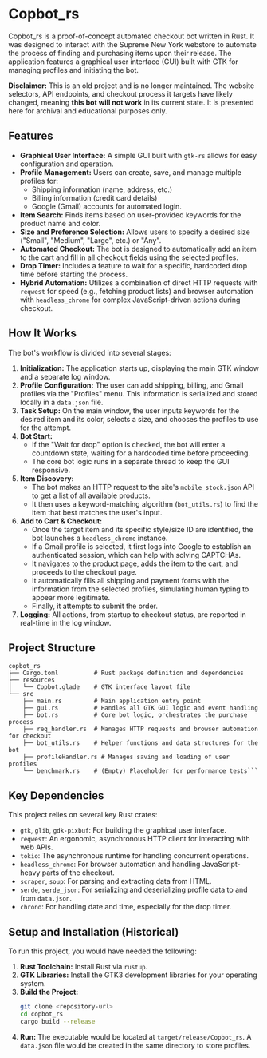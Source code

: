 # Copbot_rs

Copbot_rs is a proof-of-concept automated checkout bot written in Rust. It was designed to interact with the Supreme New York webstore to automate the process of finding and purchasing items upon their release. The application features a graphical user interface (GUI) built with GTK for managing profiles and initiating the bot.

**Disclaimer:** This is an old project and is no longer maintained. The website selectors, API endpoints, and checkout process it targets have likely changed, meaning **this bot will not work** in its current state. It is presented here for archival and educational purposes only.

## Features

*   **Graphical User Interface:** A simple GUI built with `gtk-rs` allows for easy configuration and operation.
*   **Profile Management:** Users can create, save, and manage multiple profiles for:
    *   Shipping information (name, address, etc.)
    *   Billing information (credit card details)
    *   Google (Gmail) accounts for automated login.
*   **Item Search:** Finds items based on user-provided keywords for the product name and color.
*   **Size and Preference Selection:** Allows users to specify a desired size ("Small", "Medium", "Large", etc.) or "Any".
*   **Automated Checkout:** The bot is designed to automatically add an item to the cart and fill in all checkout fields using the selected profiles.
*   **Drop Timer:** Includes a feature to wait for a specific, hardcoded drop time before starting the process.
*   **Hybrid Automation:** Utilizes a combination of direct HTTP requests with `reqwest` for speed (e.g., fetching product lists) and browser automation with `headless_chrome` for complex JavaScript-driven actions during checkout.

## How It Works

The bot's workflow is divided into several stages:

1.  **Initialization:** The application starts up, displaying the main GTK window and a separate log window.
2.  **Profile Configuration:** The user can add shipping, billing, and Gmail profiles via the "Profiles" menu. This information is serialized and stored locally in a `data.json` file.
3.  **Task Setup:** On the main window, the user inputs keywords for the desired item and its color, selects a size, and chooses the profiles to use for the attempt.
4.  **Bot Start:**
    *   If the "Wait for drop" option is checked, the bot will enter a countdown state, waiting for a hardcoded time before proceeding.
    *   The core bot logic runs in a separate thread to keep the GUI responsive.
5.  **Item Discovery:**
    *   The bot makes an HTTP request to the site's `mobile_stock.json` API to get a list of all available products.
    *   It then uses a keyword-matching algorithm (`bot_utils.rs`) to find the item that best matches the user's input.
6.  **Add to Cart & Checkout:**
    *   Once the target item and its specific style/size ID are identified, the bot launches a `headless_chrome` instance.
    *   If a Gmail profile is selected, it first logs into Google to establish an authenticated session, which can help with solving CAPTCHAs.
    *   It navigates to the product page, adds the item to the cart, and proceeds to the checkout page.
    *   It automatically fills all shipping and payment forms with the information from the selected profiles, simulating human typing to appear more legitimate.
    *   Finally, it attempts to submit the order.
7.  **Logging:** All actions, from startup to checkout status, are reported in real-time in the log window.

## Project Structure

```
copbot_rs
├── Cargo.toml          # Rust package definition and dependencies
├── resources
│   └── Copbot.glade    # GTK interface layout file
└── src
    ├── main.rs         # Main application entry point
    ├── gui.rs          # Handles all GTK GUI logic and event handling
    ├── bot.rs          # Core bot logic, orchestrates the purchase process
    ├── req_handler.rs  # Manages HTTP requests and browser automation for checkout
    ├── bot_utils.rs    # Helper functions and data structures for the bot
    ├── profileHandler.rs # Manages saving and loading of user profiles
    └── benchmark.rs    # (Empty) Placeholder for performance tests```
```

## Key Dependencies

This project relies on several key Rust crates:

*   `gtk`, `glib`, `gdk-pixbuf`: For building the graphical user interface.
*   `reqwest`: An ergonomic, asynchronous HTTP client for interacting with web APIs.
*   `tokio`: The asynchronous runtime for handling concurrent operations.
*   `headless_chrome`: For browser automation and handling JavaScript-heavy parts of the checkout.
*   `scraper`, `soup`: For parsing and extracting data from HTML.
*   `serde`, `serde_json`: For serializing and deserializing profile data to and from `data.json`.
*   `chrono`: For handling date and time, especially for the drop timer.

## Setup and Installation (Historical)

To run this project, you would have needed the following:

1.  **Rust Toolchain:** Install Rust via `rustup`.
2.  **GTK Libraries:** Install the GTK3 development libraries for your operating system.
3.  **Build the Project:**
    ```bash
    git clone <repository-url>
    cd copbot_rs
    cargo build --release
    ```
4.  **Run:** The executable would be located at `target/release/Copbot_rs`. A `data.json` file would be created in the same directory to store profiles.
